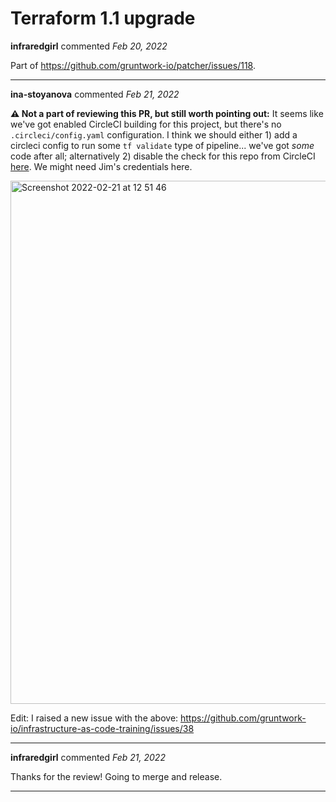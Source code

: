 # Terraform 1.1 upgrade

**infraredgirl** commented *Feb 20, 2022*

Part of https://github.com/gruntwork-io/patcher/issues/118.
<br />
***


**ina-stoyanova** commented *Feb 21, 2022*

**⚠️ Not a part of reviewing this PR, but still worth pointing out:**
It seems like we've got enabled CircleCI building for this project, but there's no `.circleci/config.yaml` configuration. I think we should either 1) add a circleci config to run some `tf validate` type of pipeline... we've got _some_ code after all; alternatively 2) disable the check for this repo from CircleCI [here](https://app.circleci.com/settings/project/github/gruntwork-io/infrastructure-as-code-training?return-to=https%3A%2F%2Fapp.circleci.com%2Fpipelines%2Fgithub%2Fgruntwork-io%2Finfrastructure-as-code-training%2F14%2Fworkflows%2Ff29271a2-9404-42d2-934b-7b97145ded1c%2Fjobs%2F14). We might need Jim's credentials here.  

<img width="837" alt="Screenshot 2022-02-21 at 12 51 46" src="https://user-images.githubusercontent.com/32835571/154958724-890e773e-2ba2-439b-b221-99401ea99276.png">

Edit:
I raised a new issue with the above: https://github.com/gruntwork-io/infrastructure-as-code-training/issues/38
***

**infraredgirl** commented *Feb 21, 2022*

Thanks for the review! Going to merge and release.
***

